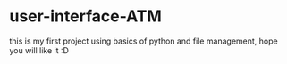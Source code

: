 # user-interface-ATM
this is my first project using basics of python and file management, hope you will like it :D
